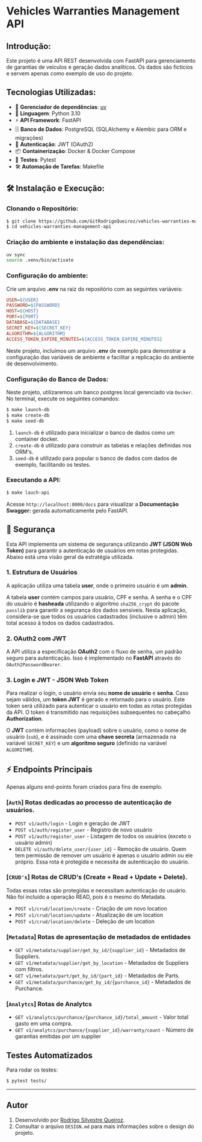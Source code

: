 
# Vehicles Warranties Management API

## Introdução:
Este projeto é uma API REST desenvolvida com FastAPI para gerenciamento de garantias de veículos e geração dados analíticos. Os dados são fictícios e servem
apenas como exemplo de uso do projeto.

##  Tecnologias Utilizadas:
- 🔄  **Gerenciador de dependências**: [uv](https://github.com/astral-sh/uv) 
- 🐍 **Linguagem**: Python 3.10
- ⚡ **API Framework**: FastAPI
- 🗄️ **Banco de Dados**: PostgreSQL (SQLAlchemy e Alembic para ORM e migrações)
- 🔐 **Autenticação**: JWT (OAuth2)
- 📦 **Containerização**: Docker & Docker Compose
- 🧪 **Testes**: Pytest
- 🛠️ **Automação de Tarefas**: Makefile


## 🛠️ Instalação e Execução:

### Clonando o Repositório:
```sh
$ git clone https://github.com/GitRodrigoQueiroz/vehicles-warranties-management-api.git
$ cd vehicles-warranties-management-api

```

### Criação do ambiente e instalação das dependências:

```bash
uv sync
source .venv/bin/activate  
```

### Configuração do ambiente:
Crie um arquivo **.env** na raiz do repositório com as seguintes variáveis:
```ini
USER=${USER}
PASSWORD=${PASSWORD}
HOST=${HOST}
PORT=${PORT}
DATABASE=${DATABASE}
SECRET_KEY=${SECRET_KEY}
ALGORITHM=${ALGORITHM}
ACCESS_TOKEN_EXPIRE_MINUTES=${ACCESS_TOKEN_EXPIRE_MINUTES}
```

Neste projeto, incluímos um arquivo **.env** de exemplo para demonstrar a configuração das variáveis de ambiente e facilitar a replicação do ambiente de desenvolvimento. 

### Configuração do Banco de Dados:

Neste projeto, utilizaremos um banco postgres local gerenciado via `Docker`. No terminal, execute os seguintes comandos:


```bash
$ make launch-db
$ make create-db 
$ make seed-db
```

1. `launch-db` é utilizado para inicializar o banco de dados como um container docker.
2. `create-db` é utilizado para construir as tabelas e relações definidas nos ORM's.
3. `seed-db` é utilizado para popular o banco de dados com dados de exemplo, facilitando os testes.

### Executando a API:
```sh
$ make lauch-api
```

Acesse `http://localhost:8000/docs` para visualizar a **Documentação Swagger:** gerada automaticamente pelo FastAPI.


##  🔐  Segurança

Esta API implementa um sistema de segurança utilizando **JWT (JSON Web Token)** para garantir a autenticação de usuários em rotas protegidas. Abaixo está uma visão geral da estratégia utilizada.

### 1. Estrutura de Usuários

A aplicação utiliza uma tabela **user**, onde o primeiro usuário é um **admin**. 

A tabela **user** contém campos para usuário, CPF e senha. A senha e o CPF do usuário é **hasheada** utilizando o algoritmo `sha256_crypt` do pacote `passlib` para garantir a segurança dos dados sensíveis. Nesta aplicação, considera-se que todos os usuários cadastrados (inclusive o admin) têm total acesso à todos os dados cadastrados.


### 2. OAuth2 com JWT

A API utiliza a especificação **OAuth2** com o fluxo de senha, um padrão seguro para autenticação. Isso é implementado no **FastAPI** através do `OAuth2PasswordBearer`.

### 3. Login e JWT - JSON Web Token

Para realizar o login, o usuário envia seu **nome de usuário** e **senha**. Caso sejam válidos, um **token JWT** é gerado e retornado para o usuário. Este token será utilizado para autenticar o usuário em todas as rotas protegidas da API. O token é transmitido nas requisições subsequentes no cabeçalho **Authorization**. 

O **JWT** contém informações (payload) sobre o usuário, como o nome de usuário (`sub`), e é assinado com uma **chave secreta** (armazenada na variável `SECRET_KEY`) e um **algoritmo seguro** (definido na variável `ALGORITHM`).


## ⚡ Endpoints Principais

Apenas alguns end-points foram criados para fins de exemplo.


### [`Auth`] Rotas dedicadas ao processo de autenticação de usuários. 

- `POST v1/auth/login` - Login e geração de JWT
- `POST v1/auth/register_user` - Registro de novo usuário
- `POST v1/auth/register_user` - Listagem de todos os usuários (exceto o usuário admin)
- `DELETE v1/auth/delete_user/{user_id}` - Remoção de usuário. Quem tem permissão de remover um usuário é apenas o usuário admin ou ele próprio. Essa rota é protegida e necessita de autenticação do usuário.

### [`CRUD's`] Rotas de CRUD's (Create + Read + Update + Delete). 
Todas essas rotas são protegidas e necessitam autenticação do usuário. Não foi incluído a operação READ, pois é o mesmo do Metadata.

- `POST v1/crud/location/create` - Criação de um novo location
- `POST v1/crud/location/update` - Atualização de um location
- `POST v1/crud/location/delete` - Deleção de um location

### [`Metadata`] Rotas de apresentação de metadados de entidades
- `GET v1/metadata/supplier/get_by_id/{supplier_id}` - Metadados de Suppliers.
- `GET v1/metadata/supplier/get_by_location` - Metadados de Suppliers com filtros.
- `GET v1/metadata/part/get_by_id/{part_id}` - Metadados de Parts.
- `GET v1/metadata/purchance/get_by_id/{purchance_id}` - Metadados de Purchance.

### [`Analytcs`] Rotas de Analytcs
- `GET v1/analytcs/purchance/{purchance_id}/total_amount` - Valor total gasto em uma compra.
- `GET v1/analytcs/purchance/{supplier_id}/warranty/count` - Número de garantias emitidas por um supplier


## Testes Automatizados
Para rodar os testes:
```sh
$ pytest tests/
```

---

## Autor
1. Desenvolvido por [Rodrigo Silvestre Queiroz](https://github.com/GitRodrigoQueiroz).
2. Consultar o arquivo `DESIGN.md` para mais informações sobre o design do projeto.